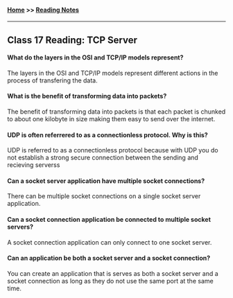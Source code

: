 #### [Home](https://joelmwatson.github.io) >> [Reading Notes](https://joelmwatson.github.io/reading-notes)

---

## Class 17 Reading: TCP Server

#### What do the layers in the OSI and TCP/IP models represent?

The layers in the OSI and TCP/IP models represent different actions in the process
of transfering the data.

#### What is the benefit of transforming data into packets?

The benefit of transforming data into packets is that each packet is chunked to
about one kilobyte in size making them easy to send over the internet.

#### UDP is often referrered to as a connectionless protocol. Why is this?

UDP is referred to as a connectionless protocol because with UDP you do not establish a strong secure connection between the sending and recieving serverss

#### Can a socket server application have multiple socket connections?

There can be multiple socket connections on a single socket server application.

#### Can a socket connection application be connected to multiple socket servers?

A socket connection application can only connect to one socket server.

#### Can an application be both a socket server and a socket connection?

You can create an application that is serves as both a socket server and a socket
connection as long as they do not use the same port at the same time.

